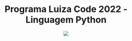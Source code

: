 
<h1 align="center"> Programa Luiza Code 2022 - Linguagem Python </h1>

<p align="center">
  <img src="https://i.ibb.co/3fTgN74/luizacode.png"/>
        
       
	

